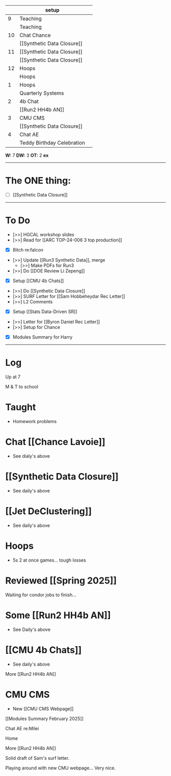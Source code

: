 
|     | setup                      |     |
| --- | -------------------------- | --- |
| 9   | Teaching                   |     |
|     | Teaching                   |     |
| 10  | Chat Chance                |     |
|     | [[Synthetic Data Closure]] |     |
| 11  | [[Synthetic Data Closure]] |     |
|     | [[Synthetic Data Closure]] |     |
| 12  | Hoops                      |     |
|     | Hoops                      |     |
| 1   | Hoops                      |     |
|     | Quarterly Systems          |     |
| 2   | 4b Chat                    |     |
|     | [[Run2 HH4b AN]]           |     |
| 3   | CMU CMS                    |     |
|     | [[Synthetic Data Closure]] |     |
| 4   | Chat AE                    |     |
|     | Teddy Birthday Celebration |     |

**W:** 7 
**DW:** 3
**OT:** 2
**ex** 

---
# The ONE thing: 
- [ ] [[Synthetic Data Closure]]

---
# To Do

- [>>]  HGCAL workshop slides 
- [>>] Read for [[ARC TOP-24-006 3 top production]]
- [x] Bitch re:falcon
- [>>] Update [[Run3 Synthetic Data]], merge 
	- [>>]  Make PDFs for Run3 
- [>>] Do  [[DOE Review Li Zepeng]]
- [x] Setup [[CMU 4b Chats]]
- [>>] Do  [[Synthetic Data Closure]]
- [>>] SURF Letter for [[Sam Hobbeheydar Rec Letter]]
- [>>] L2 Comments
- [x] Setup [[Stats Data-Driven SR]]
- [>>] Letter for [[Byron Daniel Rec Letter]]
- [>>] Setup for Chance
- [x] Modules Summary for Harry 

---

# Log

Up at 7

M & T to school 

# Taught
- Homework problems

# Chat [[Chance Lavoie]]
- See dialy's above

# [[Synthetic Data Closure]]
- See daily's above


# [[Jet DeClustering]]
- See daily's above

# Hoops
- 5s 2 at once games... tough losses 

# Reviewed [[Spring 2025]]

Waiting for condor jobs to finish...

# Some [[Run2 HH4b AN]]
- See Daily's above

# [[CMU 4b Chats]]
- See daily's above

More [[Run2 HH4b AN]]

# CMU CMS
- New [[CMU CMS Webpage]] 

[[Modules Summary February 2025]]

Chat AE re:Milei 

Home 

More [[Run2 HH4b AN]]

Solid draft of Sam's surf letter.

Playing around with new CMU webpage... Very nice.